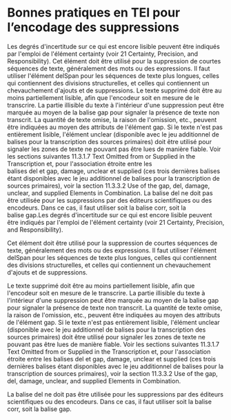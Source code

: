 # Bonnes pratiques en TEI pour l’encodage des suppressions

Les degrés d'incertitude sur ce qui est encore lisible peuvent être indiqués par l'emploi de l'élément certainty (voir 21 Certainty, Precision, and Responsibility).
Cet élément doit être utilisé pour la suppression de courtes séquences de texte, généralement des mots ou des expressions. Il faut utiliser l'élément delSpan pour les séquences de texte plus longues, celles qui contiennent des divisions structurelles, et celles qui contiennent un chevauchement d'ajouts et de suppressions.
Le texte supprimé doit être au moins partiellement lisible, afin que l'encodeur soit en mesure de le transcrire. La partie illisible du texte à l'intérieur d'une suppression peut être marquée au moyen de la balise gap pour signaler la présence de texte non transcrit. La quantité de texte omise, la raison de l'omission, etc., peuvent être indiquées au moyen des attributs de l'élément gap. Si le texte n'est pas entièrement lisible, l'élément unclear (disponible avec le jeu additionnel de balises pour la transcription des sources primaires) doit être utilisé pour signaler les zones de texte ne pouvant pas être lues de manière fiable. Voir les sections suivantes 11.3.1.7 Text Omitted from or Supplied in the Transcription et, pour l'association étroite entre les balises del et gap, damage, unclear et supplied (ces trois dernières balises étant disponibles avec le jeu additionnel de balises pour la transcription de sources primaires), voir la section 11.3.3.2 Use of the gap, del, damage, unclear, and supplied Elements in Combination.
La balise del ne doit pas être utilisée pour les suppressions par des éditeurs scientifiques ou des encodeurs. Dans ce cas, il faut utiliser soit la balise corr, soit la balise gap.Les degrés d'incertitude sur ce qui est encore lisible peuvent être indiqués par l'emploi de l'élément certainty (voir 21 Certainty, Precision, and Responsibility).

Cet élément doit être utilisé pour la suppression de courtes séquences de texte, généralement des mots ou des expressions. Il faut utiliser l'élément delSpan pour les séquences de texte plus longues, celles qui contiennent des divisions structurelles, et celles qui contiennent un chevauchement d'ajouts et de suppressions.

Le texte supprimé doit être au moins partiellement lisible, afin que l'encodeur soit en mesure de le transcrire. La partie illisible du texte à l'intérieur d'une suppression peut être marquée au moyen de la balise gap pour signaler la présence de texte non transcrit. La quantité de texte omise, la raison de l'omission, etc., peuvent être indiquées au moyen des attributs de l'élément gap. Si le texte n'est pas entièrement lisible, l'élément unclear (disponible avec le jeu additionnel de balises pour la transcription des sources primaires) doit être utilisé pour signaler les zones de texte ne pouvant pas être lues de manière fiable. Voir les sections suivantes 11.3.1.7 Text Omitted from or Supplied in the Transcription et, pour l'association étroite entre les balises del et gap, damage, unclear et supplied (ces trois dernières balises étant disponibles avec le jeu additionnel de balises pour la transcription de sources primaires), voir la section 11.3.3.2 Use of the gap, del, damage, unclear, and supplied Elements in Combination.

La balise del ne doit pas être utilisée pour les suppressions par des éditeurs scientifiques ou des encodeurs. Dans ce cas, il faut utiliser soit la balise corr, soit la balise gap.

